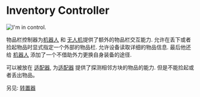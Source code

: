 # Inventory Controller

![I'm in control.](oredict:oc:inventoryControllerUpgrade)

物品栏控制器为[机器人](../block/robot.md) 和 [无人机](drone.md)提供了额外的物品栏交互能力. 允许在丢下或者捡起物品时显式指定一个外部的物品栏. 允许设备读取详细的物品信息. 最后他还给 [机器人](../block/robot.md) 添加了一个不借助外力更换自身装备的途径.

可以被放在 [适配器](../block/adapter.md), 为[适配器](../block/adapter.md) 提供了探测相邻方块的物品的能力. 但是不能捡起或者丢出物品。

另见: [转置器](../block/transposer.md)
